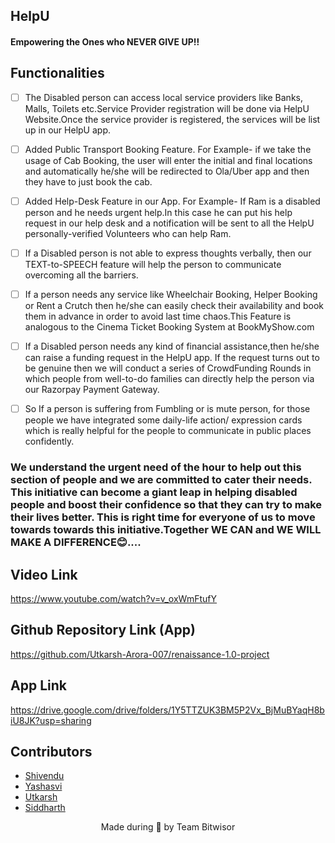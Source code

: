 <p align="left">
	<h2 align="left"> HelpU </h2>
	<h4 align="left"> Empowering the Ones who NEVER GIVE UP!! <h4>
</p>
	
	
## Functionalities
- [ ] The Disabled person can access local service providers like Banks, Malls, Toilets etc.Service Provider registration will be done via HelpU Website.Once the service provider is registered, the services will be list up in our HelpU app.
- [ ]  Added Public Transport Booking Feature. For Example- if we take the usage of Cab Booking, the user will enter the initial and final locations and automatically he/she will be redirected to Ola/Uber app and then they have to just book the cab.
- [ ] Added Help-Desk Feature in our App. For Example- If Ram is a disabled person and he needs urgent help.In this case he can put his help request in our help desk and a notification will be sent to all the HelpU personally-verified Volunteers who can help Ram.
- [ ] If a Disabled person is not able to express thoughts verbally, then our TEXT-to-SPEECH feature will help the person to communicate overcoming all the barriers.
- [ ]  If a person needs any service like Wheelchair Booking, Helper Booking or Rent a Crutch then he/she can easily check their availability and book them in advance in order to avoid last time chaos.This Feature is analogous to the Cinema Ticket Booking System at BookMyShow.com
- [ ] If a Disabled person needs any kind of financial assistance,then he/she can raise a funding request in the HelpU app. If the request turns out to be genuine then we will conduct a series of CrowdFunding Rounds in which people from well-to-do families can directly help the person via our Razorpay Payment Gateway.
- [ ] So If a person is suffering from Fumbling or is mute person, for those people we have integrated some daily-life action/ expression cards which is really helpful for the people to communicate in public places confidently.

	
### We understand the urgent need of the hour to help out this section of people and we are committed to cater their needs. This initiative can become a giant leap in helping disabled people and boost their confidence so that they can try to make their lives better. This is right time for everyone of us to move towards towards this initiative.Together WE CAN and WE WILL MAKE A DIFFERENCE😊....

## Video Link

https://www.youtube.com/watch?v=v_oxWmFtufY

## Github Repository Link (App)

https://github.com/Utkarsh-Arora-007/renaissance-1.0-project

## App Link

https://drive.google.com/drive/folders/1Y5TTZUK3BM5P2Vx_BjMuBYaqH8biU8JK?usp=sharing


## Contributors
* [Shivendu](https://github.com/shivenducs1136)
* [Yashasvi](https://github.com/11-yashasvi)
* [Utkarsh](https://github.com/Utkarsh-Arora-007)
* [Siddharth](https://github.com/why-sid)

	
<p align="center">
	Made during 🌙 by Team Bitwisor
</p>

